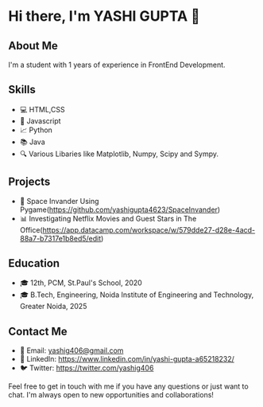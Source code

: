 # Hi there, I'm YASHI GUPTA 👋

## About Me

I'm a student with 1 years of experience in FrontEnd Development.
## Skills

- 💻 HTML,CSS
- 💼 Javascript
- 📈 Python
- 📚 Java
- 🔍 Various Libaries like Matplotlib, Numpy, Scipy and Sympy.

## Projects

- 🚀 Space Invander Using Pygame(https://github.com/yashigupta4623/SpaceInvander)
- 📊 Investigating Netflix Movies and Guest Stars in The Office(https://app.datacamp.com/workspace/w/579dde27-d28e-4acd-88a7-b7317e1b8ed5/edit)


## Education

- 🎓 12th, PCM, St.Paul's School, 2020
- 🎓 B.Tech, Engineering, Noida Institute of Engineering and Technology, Greater Noida, 2025

## Contact Me

- 📧 Email: yashig406@gmail.com
- 💼 LinkedIn: https://www.linkedin.com/in/yashi-gupta-a65218232/
- 🐦 Twitter: https://twitter.com/yashig406

Feel free to get in touch with me if you have any questions or just want to chat. I'm always open to new opportunities and collaborations!

